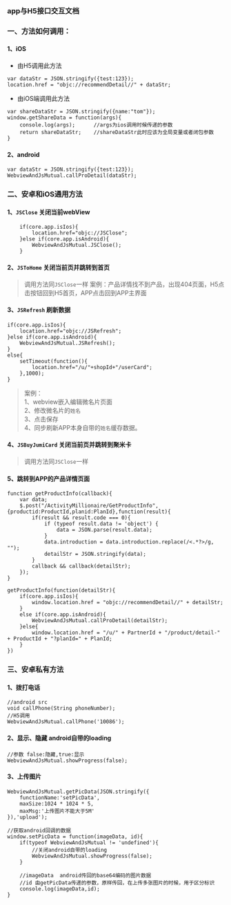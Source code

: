 ### app与H5接口交互文档

### 一、方法如何调用：
#### 1、iOS

+ 由H5调用此方法

```
var dataStr = JSON.stringify({test:123});
location.href = "objc://recommendDetail//" + dataStr;
```
+ 由iOS端调用此方法

```
var shareDataStr = JSON.stringify({name:"tom"});
window.getShareData = function(args){
	console.log(args);		//args为ios调用时候传递的参数
    return shareDataStr;	//shareDataStr此时应该为全局变量或者闭包参数
}
```

#### 2、android
```
var dataStr = JSON.stringify({test:123});
WebviewAndJsMutual.callProDetail(dataStr);
```


### 二、安卓和iOS通用方法

#### 1、`JSClose`  关闭当前webView
```
	if(core.app.isIos){
        location.href="objc://JSClose";
    }else if(core.app.isAndroid){
        WebviewAndJsMutual.JSClose();
    }
```

#### 2、`JSToHome`  关闭当前页并跳转到首页
> 调用方法同`JSClose`一样
案例：产品详情找不到产品，出现404页面，H5点击按钮回到H5首页，APP点击回到APP主界面

#### 3、`JSRefresh`  刷新数据
```
if(core.app.isIos){
    location.href="objc://JSRefresh";
}else if(core.app.isAndroid){
    WebviewAndJsMutual.JSRefresh();
}
else{
    setTimeout(function(){
        location.href="/u/"+shopId+"/userCard";
    },1000);
}
```

> 案例：    
1、webview嵌入编辑微名片页面    
2、修改微名片的`姓名`    
3、点击保存    
4、同步刷新APP本身自带的`姓名`缓存数据。

#### 4、`JSBuyJumiCard`  关闭当前页并跳转到聚米卡
> 调用方法同`JSClose`一样

#### 5、跳转到APP的产品详情页面

```
function getProductInfo(callback){
    var data;
    $.post("/ActivityMillionaire/GetProductInfo",{productid:ProductId,planid:PlanId},function(result){
        if(result && result.code === 0){
            if (typeof result.data != 'object') {
                data = JSON.parse(result.data);
            }
            data.introduction = data.introduction.replace(/<.*?>/g, "");
            detailStr = JSON.stringify(data);
        }
        callback && callback(detailStr);
    });
}

getProductInfo(function(detailStr){
    if(core.app.isIos){
        window.location.href = "objc://recommendDetail//" + detailStr;
    }
    else if(core.app.isAndroid){
        WebviewAndJsMutual.callProDetail(detailStr);
    }else{
        window.location.href = "/u/" + PartnerId + "/product/detail-" + ProductId + "?planId=" + PlanId;
    }
})
```


### 三、安卓私有方法

#### 1、拨打电话
```
//android src
void callPhone(String phoneNumber);
//H5调用
WebviewAndJsMutual.callPhone('10086');
```

#### 2、显示、隐藏 android自带的loading
```
//参数 false:隐藏,true:显示
WebviewAndJsMutual.showProgress(false);
```

#### 3、上传图片
```
WebviewAndJsMutual.getPicData(JSON.stringify({
    functionName:'setPicData',
    maxSize:1024 * 1024 * 5,
    maxMsg:'上传图片不能大于5M'
}),'upload');

//获取android回调的数据
window.setPicData = function(imageData, id){
    if(typeof WebviewAndJsMutual != 'undefined'){
        //关闭android自带的loading
        WebviewAndJsMutual.showProgress(false);
    }
    
    //imageData  android传回的base64编码的图片数据
    //id 由getPicData传递的参数，原样传回，在上传多张图片的时候，用于区分标识
    console.log(imageData,id);
}
```